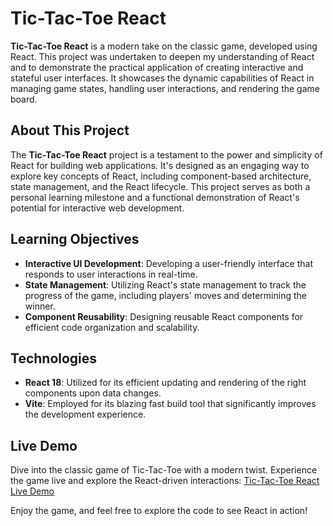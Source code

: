 # Tic-Tac-Toe React

**Tic-Tac-Toe React** is a modern take on the classic game, developed using React. This project was undertaken to deepen my understanding of React and to demonstrate the practical application of creating interactive and stateful user interfaces. It showcases the dynamic capabilities of React in managing game states, handling user interactions, and rendering the game board.

## About This Project

The **Tic-Tac-Toe React** project is a testament to the power and simplicity of React for building web applications. It's designed as an engaging way to explore key concepts of React, including component-based architecture, state management, and the React lifecycle. This project serves as both a personal learning milestone and a functional demonstration of React's potential for interactive web development.

## Learning Objectives

- **Interactive UI Development**: Developing a user-friendly interface that responds to user interactions in real-time.
- **State Management**: Utilizing React's state management to track the progress of the game, including players' moves and determining the winner.
- **Component Reusability**: Designing reusable React components for efficient code organization and scalability.

## Technologies

- **React 18**: Utilized for its efficient updating and rendering of the right components upon data changes.
- **Vite**: Employed for its blazing fast build tool that significantly improves the development experience.

## Live Demo

Dive into the classic game of Tic-Tac-Toe with a modern twist. Experience the game live and explore the React-driven interactions: [Tic-Tac-Toe React Live Demo](https://antqua.github.io/tic-tac-toe-react/)

Enjoy the game, and feel free to explore the code to see React in action!
